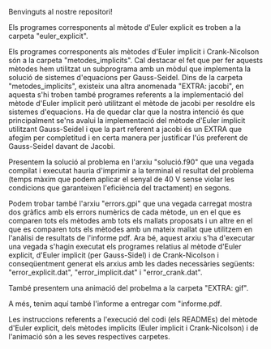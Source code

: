 Benvinguts al nostre repositori!

Els programes corresponents al mètode d'Euler explicit es troben a la carpeta "euler_explicit".

Els programes corresponents als mètodes d'Euler implicit i Crank-Nicolson són a la carpeta "metodes_implicits". Cal destacar el fet que per fer aquests mètodes hem utilitzat un subprograma amb un mòdul que implementa la solució de sistemes d'equacions per Gauss-Seidel. 
Dins de la carpeta "metodes_implicits", existeix una altra anomenada "EXTRA: jacobi", en aquesta s'hi troben també programes referents a la implementació del mètode d'Euler implicit però utilitzant el mètode de jacobi per resoldre els sistemes d'equacions. Ha de quedar clar que la nostra intenció és que principalment se'ns avalui la implementació del mètode d'Euler implicit utilitzant Gauss-Seidel i que la part referent a jacobi és un EXTRA que afegim per completitud i en certa manera per justificar l'ús preferent de Gauss-Seidel davant de Jacobi.

Presentem la solució al problema en l'arxiu "solució.f90" que una vegada compilat i executat hauria d'imprimir a la terminal el resultat del problema (temps màxim que podem aplicar el senyal de 40 V sense violar les condicions que garanteixen l'eficiència del tractament) en segons.

Podem trobar també l'arxiu "errors.gpi" que una vegada carregat mostra dos gràfics amb els errors numèrics de cada mètode, un en el que es comparen tots els mètodes amb tots els mallats proposats i un altre en el que es comparen tots els mètodes amb un mateix mallat que utilitzem en l'anàlisi de resultats de l'informe pdf. Ara bé, aquest arxiu s'ha d'executar una vegada s'hagin executat els programes relatius al mètode d'Euler explicit, d'Euler implicit (per Gauss-Sidel) i de Crank-Nicolson i conseqüentment generat els arxius amb les dades necessàries següents: "error_explicit.dat", "error_implicit.dat" i "error_crank.dat".

També presentem una animació del probelma a la carpeta "EXTRA: gif".

A més, tenim aquí també l'informe a entregar com "informe.pdf.

Les instruccions referents a l'execució del codi (els READMEs) del mètode d'Euler explicit, dels mètodes implicits (Euler implicit i Crank-Nicolson) i de l'animació són a les seves respectives carpetes.


